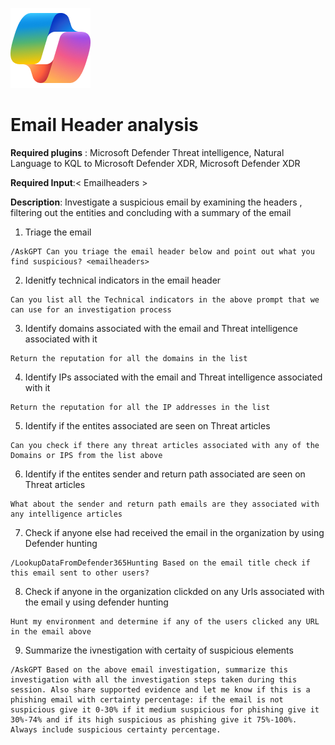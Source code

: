 ![Security CoPilot Logo](https://github.com/Azure/Copilot-For-Security/blob/main/Images/ic_fluent_copilot_64_64%402x.png)
# Email Header analysis 

**Required plugins** : Microsoft Defender Threat intelligence, Natural Language to KQL to Microsoft Defender XDR, Microsoft Defender XDR

**Required Input**:< Emailheaders >


**Description**: Investigate a suspicious email by examining the headers , filtering out the entities and concluding with a summary of the email

1. Triage the email
 ```
/AskGPT Can you triage the email header below and point out what you find suspicious? <emailheaders>
 ```
2. Idenitfy technical indicators in the email header 
 ```
Can you list all the Technical indicators in the above prompt that we can use for an investigation process
 ```
3. Identify domains associated with the email and Threat intelligence associated with it 
 ```
Return the reputation for all the domains in the list
 ```
4. Identify IPs associated with the email and Threat intelligence associated with it 
```
Return the reputation for all the IP addresses in the list
```
5. Identify if the entites associated are seen on Threat articles 
```
Can you check if there any threat articles associated with any of the Domains or IPS from the list above
```
6. Identify if the entites sender and return path associated are seen on Threat articles 
```
What about the sender and return path emails are they associated with any intelligence articles
```
7. Check if anyone else had received the email in the organization by using  Defender hunting 
```
/LookupDataFromDefender365Hunting Based on the email title check if this email sent to other users?
```
8. Check if anyone in the organization clickded on any Urls associated with the email y using defender hunting 
```
Hunt my environment and determine if any of the users clicked any URL in the email above
```
9. Summarize the ivnestigation with certaity of suspicious elements
```
/AskGPT Based on the above email investigation, summarize this investigation with all the investigation steps taken during this session. Also share supported evidence and let me know if this is a phishing email with certainty percentage: if the email is not suspicious give it 0-30% if it medium suspicious for phishing give it 30%-74% and if its high suspicious as phishing give it 75%-100%. Always include suspicious certainty percentage.
